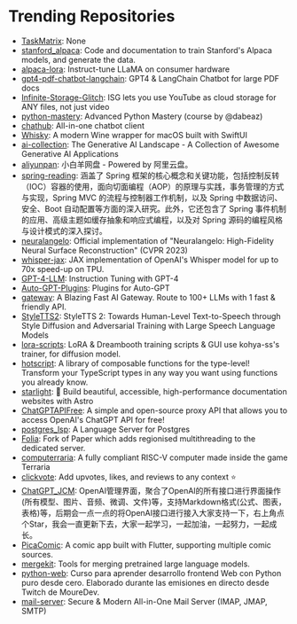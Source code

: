 # Trending Repositories

- [TaskMatrix](https://github.com/moymix/TaskMatrix): None
- [stanford_alpaca](https://github.com/tatsu-lab/stanford_alpaca): Code and documentation to train Stanford's Alpaca models, and generate the data.
- [alpaca-lora](https://github.com/tloen/alpaca-lora): Instruct-tune LLaMA on consumer hardware
- [gpt4-pdf-chatbot-langchain](https://github.com/mayooear/gpt4-pdf-chatbot-langchain): GPT4 & LangChain Chatbot for large PDF docs
- [Infinite-Storage-Glitch](https://github.com/DvorakDwarf/Infinite-Storage-Glitch): ISG lets you use YouTube as cloud storage for ANY files, not just video
- [python-mastery](https://github.com/dabeaz-course/python-mastery): Advanced Python Mastery (course by @dabeaz)
- [chathub](https://github.com/chathub-dev/chathub): All-in-one chatbot client
- [Whisky](https://github.com/Whisky-App/Whisky): A modern Wine wrapper for macOS built with SwiftUI
- [ai-collection](https://github.com/ai-collection/ai-collection): The Generative AI Landscape - A Collection of Awesome Generative AI Applications
- [aliyunpan](https://github.com/gaozhangmin/aliyunpan): 小白羊网盘 - Powered by 阿里云盘。
- [spring-reading](https://github.com/xuchengsheng/spring-reading): 涵盖了 Spring 框架的核心概念和关键功能，包括控制反转（IOC）容器的使用，面向切面编程（AOP）的原理与实践，事务管理的方式与实现，Spring MVC 的流程与控制器工作机制，以及 Spring 中数据访问、安全、Boot 自动配置等方面的深入研究。此外，它还包含了 Spring 事件机制的应用、高级主题如缓存抽象和响应式编程，以及对 Spring 源码的编程风格与设计模式的深入探讨。
- [neuralangelo](https://github.com/NVlabs/neuralangelo): Official implementation of "Neuralangelo: High-Fidelity Neural Surface Reconstruction" (CVPR 2023)
- [whisper-jax](https://github.com/sanchit-gandhi/whisper-jax): JAX implementation of OpenAI's Whisper model for up to 70x speed-up on TPU.
- [GPT-4-LLM](https://github.com/Instruction-Tuning-with-GPT-4/GPT-4-LLM): Instruction Tuning with GPT-4
- [Auto-GPT-Plugins](https://github.com/Significant-Gravitas/Auto-GPT-Plugins): Plugins for Auto-GPT
- [gateway](https://github.com/Portkey-AI/gateway): A Blazing Fast AI Gateway. Route to 100+ LLMs with 1 fast & friendly API.
- [StyleTTS2](https://github.com/yl4579/StyleTTS2): StyleTTS 2: Towards Human-Level Text-to-Speech through Style Diffusion and Adversarial Training with Large Speech Language Models
- [lora-scripts](https://github.com/Akegarasu/lora-scripts): LoRA & Dreambooth training scripts & GUI use kohya-ss's trainer, for diffusion model.
- [hotscript](https://github.com/gvergnaud/hotscript): A library of composable functions for the type-level! Transform your TypeScript types in any way you want using functions you already know.
- [starlight](https://github.com/withastro/starlight): 🌟 Build beautiful, accessible, high-performance documentation websites with Astro
- [ChatGPTAPIFree](https://github.com/ayaka14732/ChatGPTAPIFree): A simple and open-source proxy API that allows you to access OpenAI's ChatGPT API for free!
- [postgres_lsp](https://github.com/supabase/postgres_lsp): A Language Server for Postgres
- [Folia](https://github.com/PaperMC/Folia): Fork of Paper which adds regionised multithreading to the dedicated server.
- [computerraria](https://github.com/misprit7/computerraria): A fully compliant RISC-V computer made inside the game Terraria
- [clickvote](https://github.com/github-20k/clickvote): Add upvotes, likes, and reviews to any context ⭐️
- [ChatGPT_JCM](https://github.com/202252197/ChatGPT_JCM): OpenAI管理界面，聚合了OpenAI的所有接口进行界面操作(所有模型、图片、音频、微调、文件)等，支持Markdown格式(公式、图表，表格)等，后期会一点一点的将OpenAI接口进行接入大家支持一下，右上角点个Star，我会一直更新下去，大家一起学习，一起加油，一起努力，一起成长。
- [PicaComic](https://github.com/wgh136/PicaComic): A comic app built with Flutter, supporting multiple comic sources.
- [mergekit](https://github.com/arcee-ai/mergekit): Tools for merging pretrained large language models.
- [python-web](https://github.com/mouredev/python-web): Curso para aprender desarrollo frontend Web con Python puro desde cero. Elaborado durante las emisiones en directo desde Twitch de MoureDev.
- [mail-server](https://github.com/stalwartlabs/mail-server): Secure & Modern All-in-One Mail Server (IMAP, JMAP, SMTP)
